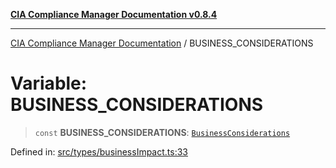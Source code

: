 [**CIA Compliance Manager Documentation v0.8.4**](../README.md)

***

[CIA Compliance Manager Documentation](../globals.md) / BUSINESS\_CONSIDERATIONS

# Variable: BUSINESS\_CONSIDERATIONS

> `const` **BUSINESS\_CONSIDERATIONS**: [`BusinessConsiderations`](../interfaces/BusinessConsiderations.md)

Defined in: [src/types/businessImpact.ts:33](https://github.com/Hack23/cia-compliance-manager/blob/a6d8d6a2cab2160940b9a047208c12088d7e02cf/src/types/businessImpact.ts#L33)
